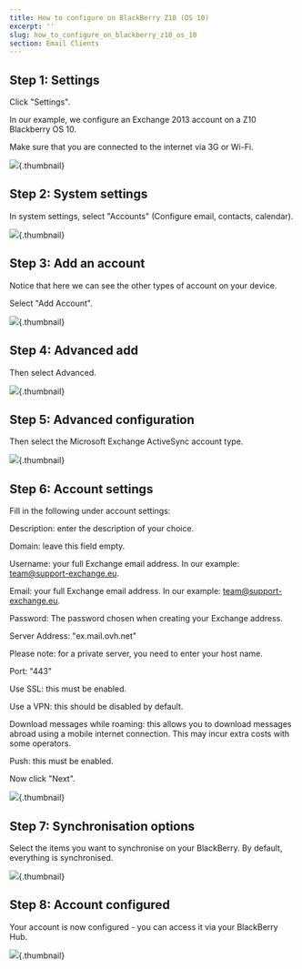 ```yaml
---
title: How to configure on BlackBerry Z10 (OS 10)
excerpt: ''
slug: how_to_configure_on_blackberry_z10_os_10
section: Email Clients
---
```



## Step 1: Settings
Click "Settings".

In our example, we configure an Exchange 2013 account on a Z10 Blackberry OS 10.

Make sure that you are connected to the internet via 3G or Wi-Fi.

![](images/img_1777.jpg){.thumbnail}


## Step 2: System settings
In system settings, select "Accounts" (Configure email, contacts, calendar).

![](images/img_1783.jpg){.thumbnail}


## Step 3: Add an account
Notice that here we can see the other types of account on your device.

Select "Add Account".

![](images/img_1784.jpg){.thumbnail}


## Step 4: Advanced add
Then select Advanced.

![](images/img_1785.jpg){.thumbnail}


## Step 5: Advanced configuration
Then select the Microsoft Exchange ActiveSync account type.

![](images/img_1786.jpg){.thumbnail}


## Step 6: Account settings
Fill in the following under account settings:

Description: enter the description of your choice.

Domain: leave this field empty.

Username: your full Exchange email address. In our example: team@support-exchange.eu.

Email: your full Exchange email address. In our example: team@support-exchange.eu.

Password: The password chosen when creating your Exchange address.

Server Address: "ex.mail.ovh.net"

Please note: for a private server, you need to enter your host name.

Port: "443"

Use SSL: this must be enabled.

Use a VPN: this should be disabled by default.

Download messages while roaming: this allows you to download messages abroad using a mobile internet connection. This may incur extra costs with some operators.

Push: this must be enabled.

Now click "Next".

![](images/img_1787.jpg){.thumbnail}


## Step 7: Synchronisation options
Select the items you want to synchronise on your BlackBerry. By default, everything is synchronised.

![](images/img_1788.jpg){.thumbnail}


## Step 8: Account configured
Your account is now configured - you can access it via your BlackBerry Hub.

![](images/img_1789.jpg){.thumbnail}

